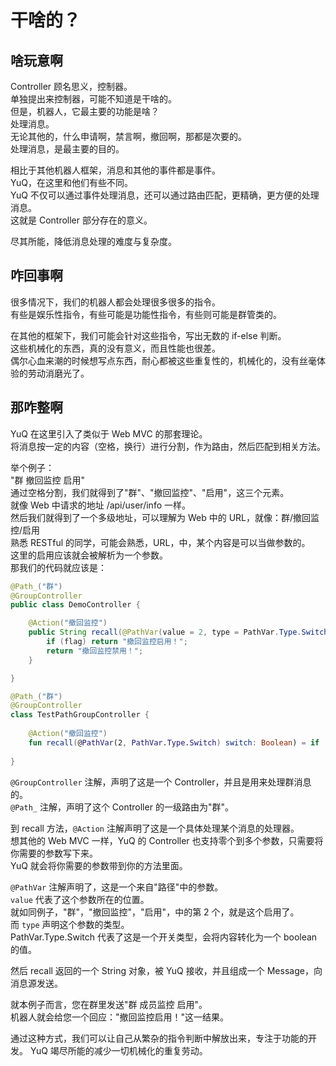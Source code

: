 # 干啥的？
## 啥玩意啊
Controller 顾名思义，控制器。  
单独提出来控制器，可能不知道是干啥的。  
但是，机器人，它最主要的功能是啥？   
处理消息。   
无论其他的，什么申请啊，禁言啊，撤回啊，那都是次要的。  
处理消息，是最主要的目的。

相比于其他机器人框架，消息和其他的事件都是事件。  
YuQ，在这里和他们有些不同。  
YuQ 不仅可以通过事件处理消息，还可以通过路由匹配，更精确，更方便的处理消息。  
这就是 Controller 部分存在的意义。  

尽其所能，降低消息处理的难度与复杂度。

## 咋回事啊
很多情况下，我们的机器人都会处理很多很多的指令。  
有些是娱乐性指令，有些可能是功能性指令，有些则可能是群管类的。  

在其他的框架下，我们可能会针对这些指令，写出无数的 if-else 判断。  
这些机械化的东西，真的没有意义，而且性能也很差。  
偶尔心血来潮的时候想写点东西，耐心都被这些重复性的，机械化的，没有丝毫体验的劳动消磨光了。  

## 那咋整啊
YuQ 在这里引入了类似于 Web MVC 的那套理论。  
将消息按一定的内容（空格，换行）进行分割，作为路由，然后匹配到相关方法。

举个例子：  
"群 撤回监控 启用"  
通过空格分割，我们就得到了"群"、"撤回监控"、"启用"，这三个元素。  
就像 Web 中请求的地址 /api/user/info 一样。  
然后我们就得到了一个多级地址，可以理解为 Web 中的 URL，就像：群/撤回监控/启用  
熟悉 RESTful 的同学，可能会熟悉，URL，中，某个内容是可以当做参数的。  
这里的启用应该就会被解析为一个参数。  
那我们的代码就应该是：
```Java
@Path_("群")
@GroupController
public class DemoController {

    @Action("撤回监控")
    public String recall(@PathVar(value = 2, type = PathVar.Type.Switch) boolean flag) {
        if (flag) return "撤回监控启用！";
        return "撤回监控禁用！";
    }

}
```
```Kotlin
@Path_("群")
@GroupController
class TestPathGroupController {
    
    @Action("撤回监控")
    fun recall(@PathVar(2, PathVar.Type.Switch) switch: Boolean) = if (switch) "撤回监控启用！" else "撤回监控禁用！"
    
}
```
`@GroupController` 注解，声明了这是一个 Controller，并且是用来处理群消息的。  
`@Path_` 注解，声明了这个 Controller 的一级路由为"群"。  

到 recall 方法，`@Action` 注解声明了这是一个具体处理某个消息的处理器。  
想其他的 Web MVC 一样，YuQ 的 Controller 也支持零个到多个参数，只需要将你需要的参数写下来。  
YuQ 就会将你需要的参数带到你的方法里面。

`@PathVar` 注解声明了，这是一个来自"路径"中的参数。  
`value` 代表了这个参数所在的位置。  
就如同例子，"群"，"撤回监控"，"启用"，中的第 2 个，就是这个启用了。  
而 `type` 声明这个参数的类型。  
PathVar.Type.Switch 代表了这是一个开关类型，会将内容转化为一个 boolean 的值。

然后 recall 返回的一个 String 对象，被 YuQ 接收，并且组成一个 Message，向消息源发送。

就本例子而言，您在群里发送"群 成员监控 启用"。  
机器人就会给您一个回应："撤回监控启用！"这一结果。

通过这种方式，我们可以让自己从繁杂的指令判断中解放出来，专注于功能的开发。
YuQ 竭尽所能的减少一切机械化的重复劳动。
